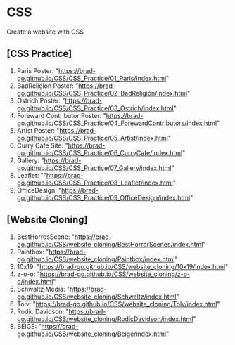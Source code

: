 # CSS

Create a website with CSS

## [CSS Practice]

1. Paris Poster: "https://brad-go.github.io/CSS/CSS_Practice/01_Paris/index.html"
2. BadReligion Poster: "https://brad-go.github.io/CSS/CSS_Practice/02_BadReligion/index.html"
3. Ostrich Poster: "https://brad-go.github.io/CSS/CSS_Practice/03_Ostrich/index.html"
4. Foreward Contributor Poster: "https://brad-go.github.io/CSS/CSS_Practice/04_ForewardContributors/index.html"
5. Artist Poster: "https://brad-go.github.io/CSS/CSS_Practice/05_Artist/index.html"
6. Curry Cafe Site: "https://brad-go.github.io/CSS/CSS_Practice/06_CurryCafe/index.html"
7. Gallery: "https://brad-go.github.io/CSS/CSS_Practice/07_Gallery/index.html"
8. Leaflet: ""https://brad-go.github.io/CSS/CSS_Practice/08_Leaflet/index.html"
9. OfficeDesign: "https://brad-go.github.io/CSS/CSS_Practice/09_OfficeDesign/index.html"

## [Website Cloning]

1. BestHorrosScene: "https://brad-go.github.io/CSS/website_cloning/BestHorrorScenes/index.html"
2. Paintbox: "https://brad-go.github.io/CSS/website_cloning/Paintbox/index.html"
3. 10x19: "https://brad-go.github.io/CSS/website_cloning/10x19/index.html"
4. z-o-o: "https://brad-go.github.io/CSS/website_cloning/z-o-o/index.html"
5. Schwaltz Media: "https://brad-go.github.io/CSS/website_cloning/Schwaltz/index.html"
6. Tolv: "https://brad-go.github.io/CSS/website_cloning/Tolv/index.html"
7. Rodic Davidson: "https://brad-go.github.io/CSS/website_cloning/RodicDavidson/index.html"
8. BEIGE: "https://brad-go.github.io/CSS/website_cloning/Beige/index.html"

